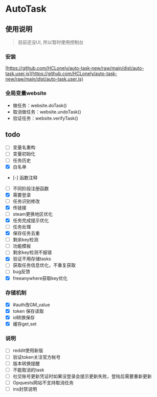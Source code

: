 # AutoTask

## 使用说明

> 目前还没UI, 所以暂时使用控制台

### 安装

[https://github.com/HCLonely/auto-task-new/raw/main/dist/auto-task.user.js](https://github.com/HCLonely/auto-task-new/raw/main/dist/auto-task.user.js)

### 全局变量website

- 做任务：website.doTask()
- 取消做任务：website.undoTask()
- 验证任务：website.verifyTask()

## todo

- [ ] 变量名重构
- [ ] 变量初始化
- [ ] 任务历史
- [x] 白名单
- [-] 函数注释
- [ ] 不同阶段注册函数
- [x] 需要登录
- [ ] 任务识别修改
- [x] 传链接
- [ ] steam更换地区优化
- [x] 任务完成提示优化
- [ ] 任务处理
- [x] 保存任务去重
- [ ] 剩余key检测
- [ ] 功能模板
- [ ] 剩余key检测不报错
- [x] 验证不用存储tasks
- [ ] 获取任务信息优化，不重复获取
- [ ] bug反馈
- [x] freeanywhere获取key优化

### 存储机制

- [x] #auth改GM_value
- [x] token 保存读取
- [x] id转换保存
- [x] 缓存get,set

### 说明

- [ ] reddit使用新版
- [ ] 验证token关注官方帐号
- [ ] 版本转换提醒
- [ ] 不能取消的task
- [ ] 社交账号更新凭证时如果没登录会提示更新失败，登陆后需要重新更新
- [ ] Opquests网站不支持取消任务
- [ ] ins封禁说明
